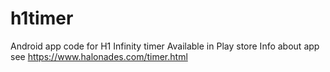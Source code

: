 # h1timer
Android app code for H1 Infinity timer
Available in Play store 
Info about app see https://www.halonades.com/timer.html



